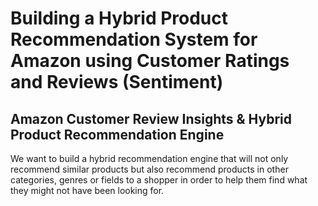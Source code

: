 # Building a Hybrid Product Recommendation System for Amazon using Customer Ratings and Reviews (Sentiment)
## Amazon Customer Review Insights & Hybrid Product Recommendation Engine
We want to build a hybrid recommendation engine that will not only recommend similar products but also recommend products in other categories, genres or fields to a shopper in order to help them find what they might not have been looking for.
